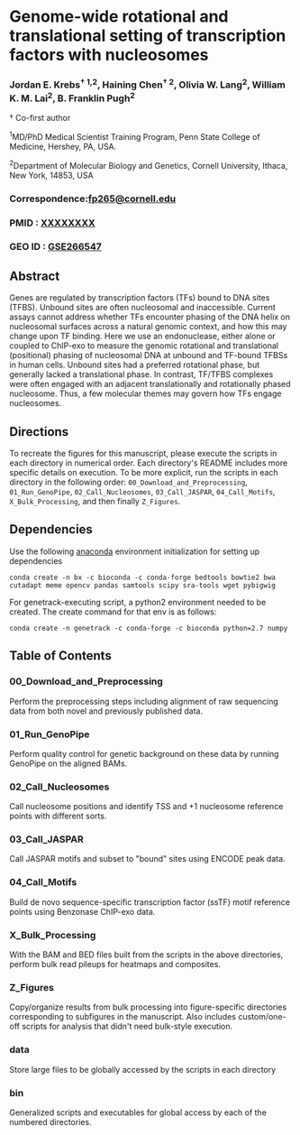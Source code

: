 # Genome-wide rotational and translational setting of transcription factors with nucleosomes

### Jordan E. Krebs<sup>&#x2020; 1,2</sup>, Haining Chen<sup>&#x2020; 2</sup>, Olivia W. Lang<sup>2</sup>, William K. M. Lai<sup>2</sup>, B. Franklin Pugh<sup>2</sup>

&#x2020; Co-first author

<sup>1</sup>MD/PhD Medical Scientist Training Program, Penn State College of Medicine, Hershey, PA, USA.

<sup>2</sup>Department of Molecular Biology and Genetics, Cornell University, Ithaca, New York, 14853, USA

### Correspondence:fp265@cornell.edu

### PMID : [XXXXXXXX](https://pubmed.ncbi.nlm.nih.gov/XXXXXXXX/)
### GEO ID : [GSE266547](https://www.ncbi.nlm.nih.gov/geo/query/acc.cgi?acc=GSE266547)

## Abstract
Genes are regulated by transcription factors (TFs) bound to DNA sites (TFBS). Unbound sites are often nucleosomal and inaccessible. Current assays cannot address whether TFs encounter phasing of the DNA helix on nucleosomal surfaces across a natural genomic context, and how this may change upon TF binding. Here we use an endonuclease, either alone or coupled to ChIP-exo to measure the genomic rotational and translational (positional) phasing of nucleosomal DNA at unbound and TF-bound TFBSs in human cells. Unbound sites had a preferred rotational phase, but generally lacked a translational phase. In contrast, TF/TFBS complexes were often engaged with an adjacent translationally and rotationally phased nucleosome. Thus, a few molecular themes may govern how TFs engage nucleosomes.


## Directions
To recreate the figures for this manuscript, please execute the scripts in each directory in numerical order. Each directory's README includes more specific details on execution. To be more explicit, run the scripts in each directory in the following order: `00_Download_and_Preprocessing`, `01_Run_GenoPipe`, `02_Call_Nucleosomes`, `03_Call_JASPAR`, `04_Call_Motifs`, `X_Bulk_Processing`, and then finally `Z_Figures`.

## Dependencies
Use the following [anaconda](https://anaconda.org/) environment initialization for setting up dependencies

```
conda create -n bx -c bioconda -c conda-forge bedtools bowtie2 bwa cutadapt meme opencv pandas samtools scipy sra-tools wget pybigwig
```

For genetrack-executing script, a python2 environment needed to be created. The create command for that env is as follows:

```
conda create -n genetrack -c conda-forge -c bioconda python=2.7 numpy
```


## Table of Contents

### 00_Download_and_Preprocessing
Perform the preprocessing steps including alignment of raw sequencing data from both novel and previously published data.

### 01_Run_GenoPipe
Perform quality control for genetic background on these data by running GenoPipe on the aligned BAMs.

### 02_Call_Nucleosomes
Call nucleosome positions and identify TSS and +1 nucleosome reference points with different sorts.

### 03_Call_JASPAR
Call JASPAR motifs and subset to "bound" sites using ENCODE peak data.

### 04_Call_Motifs
Build de novo sequence-specific transcription factor (ssTF) motif reference points using Benzonase ChIP-exo data.

### X_Bulk_Processing
With the BAM and BED files built from the scripts in the above directories, perform bulk read pileups for heatmaps and composites.

### Z_Figures
Copy/organize results from bulk processing into figure-specific directories corresponding to subfigures in the manuscript. Also includes custom/one-off scripts for analysis that didn't need bulk-style execution.

### data
Store large files to be globally accessed by the scripts in each directory

### bin
Generalized scripts and executables for global access by each of the numbered directories.
